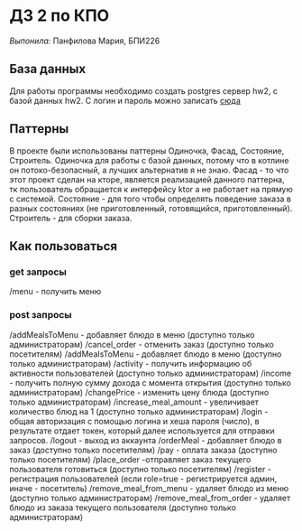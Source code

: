 # ДЗ 2 по КПО
*Выпонила:* Панфилова Мария, БПИ226
## База данных
Для работы программы необходимо создать postgres сервер hw2, с базой данных hw2. С логин и пароль можно записать [сюда](https://github.com/MShpiz/KPO_Homework_2/blob/review/Homework2/src/main/resources/application.properties)
## Паттерны
В проекте были использованы паттерны Одиночка, Фасад, Состояние, Строитель.
Одиночка для работы с базой данных, потому что в котлине он потоко-безопасный, а лучших альтернатив я не знаю. 
Фасад - то что этот проект сделан на кторе, является реализацией данного паттерна, тк пользователь обращается к интерфейсу ktor а не работает на прямую с системой.
Состояние - для того чтобы определять поведение заказа в разных состояниях (не приготовленный, готовящийся, приготовленный).
Строитель - для сборки заказа.

## Как пользоваться
### get запросы
/menu - получить меню
### post запросы
/addMealsToMenu - добавляет блюдо в меню (доступно только администраторам)
/cancel_order - отменить заказ (доступно только посетителям)
/addMealsToMenu - добавляет блюдо в меню (доступно только администраторам)
/activity - получить информацию об активности пользователей (доступно только администраторам)
/income - получить полную сумму дохода с момента открытия (доступно только администраторам)
/changePrice - изменить цену блюда (доступно только администраторам)
/increase_meal_amount - увеличивает количество блюд на 1 (доступно только администраторам)
/login - общая авторизация с помощью логина и хеша пароля (число), в результате отдает токен, который далее используется для отправки запросов.
/logout - выход из аккаунта
/orderMeal - добавляет блюдо в заказ (доступно только посетителям)
/pay - оплата заказа (доступно только посетителям)
/place_order -отправляет заказ текущего пользователя готовиться (доступно только посетителям)
/register - регистрация пользователей (если role=true - регистрируется админ, иначе - посетитель)
/remove_meal_from_menu - удаляет блюдо из меню (доступно только администраторам)
/remove_meal_from_order - удаляет блюдо из заказа текущего пользователя (доступно только администраторам)
